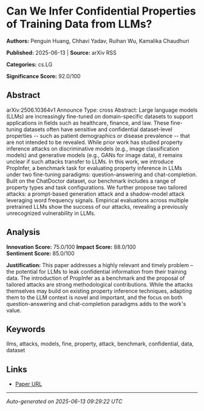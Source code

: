 # Can We Infer Confidential Properties of Training Data from LLMs?

**Authors:** Penguin Huang, Chhavi Yadav, Ruihan Wu, Kamalika Chaudhuri

**Published:** 2025-06-13 | **Source:** arXiv RSS

**Categories:** cs.LG

**Significance Score:** 92.0/100

## Abstract

arXiv:2506.10364v1 Announce Type: cross 
Abstract: Large language models (LLMs) are increasingly fine-tuned on domain-specific datasets to support applications in fields such as healthcare, finance, and law. These fine-tuning datasets often have sensitive and confidential dataset-level properties -- such as patient demographics or disease prevalence -- that are not intended to be revealed. While prior work has studied property inference attacks on discriminative models (e.g., image classification models) and generative models (e.g., GANs for image data), it remains unclear if such attacks transfer to LLMs. In this work, we introduce PropInfer, a benchmark task for evaluating property inference in LLMs under two fine-tuning paradigms: question-answering and chat-completion. Built on the ChatDoctor dataset, our benchmark includes a range of property types and task configurations. We further propose two tailored attacks: a prompt-based generation attack and a shadow-model attack leveraging word frequency signals. Empirical evaluations across multiple pretrained LLMs show the success of our attacks, revealing a previously unrecognized vulnerability in LLMs.

## Analysis

**Innovation Score:** 75.0/100
**Impact Score:** 88.0/100  
**Sentiment Score:** 85.0/100

**Justification:** This paper addresses a highly relevant and timely problem – the potential for LLMs to leak confidential information from their training data. The introduction of PropInfer as a benchmark and the proposal of tailored attacks are strong methodological contributions. While the attacks themselves may build on existing property inference techniques, adapting them to the LLM context is novel and important, and the focus on both question-answering and chat-completion paradigms adds to the work's value.

## Keywords

llms, attacks, models, fine, property, attack, benchmark, confidential, data, dataset

## Links

- [Paper URL](https://arxiv.org/abs/2506.10364)

---
*Auto-generated on 2025-06-13 09:29:22 UTC*
